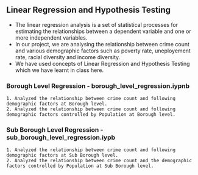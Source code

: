 ## Linear Regression and Hypothesis Testing
- The linear regression analysis is a set of statistical processes for estimating the relationships between a dependent variable and one or more independent variables.
- In our project, we are analysing the relationship between crime count and various demographic factors such as poverty rate, uneployement rate, racial diversity and income diversity.
- We have used concepts of Linear Regression and Hypothesis Testing which we have learnt in class here.  

### Borough Level Regression - borough_level_regression.iypnb
    1. Analyzed the relationship between crime count and following demographic factors at Borough level.
    2. Analyzed the relationship between crime count and following demographic factors controlled by Population at Borough level.

### Sub Borough Level Regression - sub_borough_level_regression.iypb
    1. Analyzed the relationship between crime count and following demographic factors at Sub Borough level.
    2. Analyzed the relationship between crime count and the demographic factors controlled by Population at Sub Borough level.